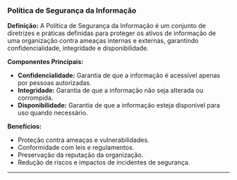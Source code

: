 ### Política de Segurança da Informação

**Definição:**
A Política de Segurança da Informação é um conjunto de diretrizes e práticas definidas para proteger os ativos de informação de uma organização contra ameaças internas e externas, garantindo confidencialidade, integridade e disponibilidade.

**Componentes Principais:**
- **Confidencialidade:** Garantia de que a informação é acessível apenas por pessoas autorizadas.
- **Integridade:** Garantia de que a informação não seja alterada ou corrompida.
- **Disponibilidade:** Garantia de que a informação esteja disponível para uso quando necessário.

**Benefícios:**
- Proteção contra ameaças e vulnerabilidades.
- Conformidade com leis e regulamentos.
- Preservação da reputação da organização.
- Redução de riscos e impactos de incidentes de segurança.

---
